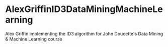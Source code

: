 # AlexGriffinID3DataMiningMachineLearning
Alex Griffin implementing the ID3 algorithm for John Doucette's Data Mining &amp; Machine Learning course
